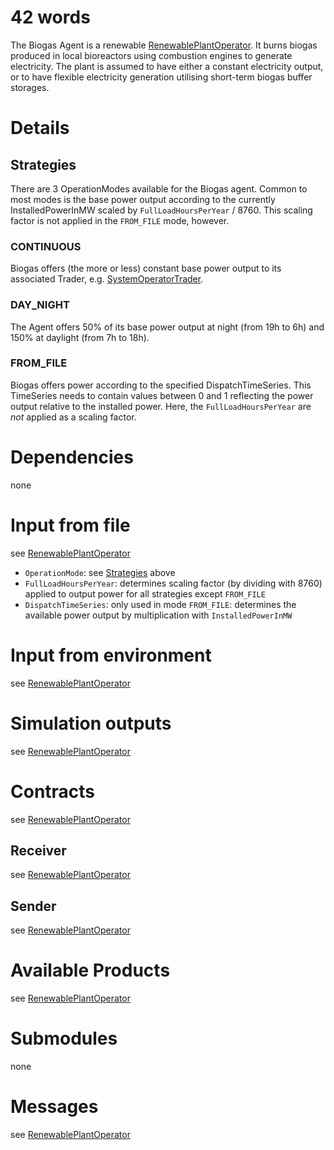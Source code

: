 # 42 words

The Biogas Agent is a renewable [RenewablePlantOperator](./RenewablePlantOperator.md).
It burns biogas produced in local bioreactors using combustion engines to generate electricity.
The plant is assumed to have either a constant electricity output, or to have flexible electricity generation utilising short-term biogas buffer storages.

# Details

## Strategies

There are 3 OperationModes available for the Biogas agent.
Common to most modes is the base power output according to the currently InstalledPowerInMW scaled by `FullLoadHoursPerYear` / 8760.
This scaling factor is not applied in the `FROM_FILE` mode, however.

### CONTINUOUS

Biogas offers (the more or less) constant base power output to its associated Trader, e.g. [SystemOperatorTrader](./SystemOperatorTrader.md).

### DAY_NIGHT

The Agent offers 50% of its base power output at night (from 19h to 6h) and 150% at daylight (from 7h to 18h).

### FROM_FILE

Biogas offers power according to the specified DispatchTimeSeries.
This TimeSeries needs to contain values between 0 and 1 reflecting the power output relative to the installed power.
Here, the `FullLoadHoursPerYear` are *not* applied as a scaling factor.

# Dependencies

none

# Input from file

see [RenewablePlantOperator](./RenewablePlantOperator.md)

* `OperationMode`: see [Strategies](#strategies) above
* `FullLoadHoursPerYear`: determines scaling factor (by dividing with 8760) applied to output power for all strategies except `FROM_FILE`
* `DispatchTimeSeries`: only used in mode `FROM_FILE`: determines the available power output by multiplication with `InstalledPowerInMW`

# Input from environment

see [RenewablePlantOperator](./RenewablePlantOperator.md)

# Simulation outputs

see [RenewablePlantOperator](./RenewablePlantOperator.md)

# Contracts

see [RenewablePlantOperator](./RenewablePlantOperator.md)

## Receiver

see [RenewablePlantOperator](./RenewablePlantOperator.md)

## Sender

see [RenewablePlantOperator](./RenewablePlantOperator.md)

# Available Products

see [RenewablePlantOperator](./RenewablePlantOperator.md)

# Submodules

none

# Messages

see [RenewablePlantOperator](./RenewablePlantOperator.md)